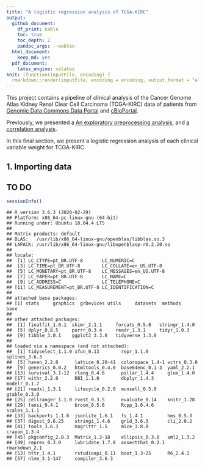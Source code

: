 ```yaml
---
title: "A logistic regression analysis of TCGA-KIRC"
output: 
  github_document: 
    df_print: kable
    toc: true
    toc_depth: 2
    pandoc_args: --webtex
  html_document:
    keep_md: yes
  pdf_document:
    latex_engine: xelatex
knit: (function(inputFile, encoding) {
  rmarkdown::render(inputFile, encoding = encoding, output_format = "all") })    
---
```


This project contains a pipeline of clinical analysis of the Cancer Genome Atlas Kidney Renal Clear Cell Carcinoma (TCGA-KIRC) data of patients from [Genomic Data Commons Data Portal](https://portal.gdc.cancer.gov/exploration?filters=%7B%22op%22%3A%22and%22%2C%22content%22%3A%5B%7B%22op%22%3A%22in%22%2C%22content%22%3A%7B%22field%22%3A%22cases.project.project_id%22%2C%22value%22%3A%5B%22TCGA-KIRC%22%5D%7D%7D%5D%7D) and [cBioPortal](https://www.cbioportal.org/study/summary?id=kirp_tcga).

Previously, we presented a [An exploratory preprocessing analysis](1.preprocessing.md), and [a correlation analysis](2.correlation.md).

In this final section, we present a logistic regression analysis of each clinical variable weight for TCGA-KIRC.







## 1. Importing data



## TO DO


```r
sessionInfo()
```

```
## R version 3.6.3 (2020-02-29)
## Platform: x86_64-pc-linux-gnu (64-bit)
## Running under: Ubuntu 18.04.4 LTS
## 
## Matrix products: default
## BLAS:   /usr/lib/x86_64-linux-gnu/openblas/libblas.so.3
## LAPACK: /usr/lib/x86_64-linux-gnu/libopenblasp-r0.2.20.so
## 
## locale:
##  [1] LC_CTYPE=pt_BR.UTF-8       LC_NUMERIC=C              
##  [3] LC_TIME=pt_BR.UTF-8        LC_COLLATE=en_US.UTF-8    
##  [5] LC_MONETARY=pt_BR.UTF-8    LC_MESSAGES=en_US.UTF-8   
##  [7] LC_PAPER=pt_BR.UTF-8       LC_NAME=C                 
##  [9] LC_ADDRESS=C               LC_TELEPHONE=C            
## [11] LC_MEASUREMENT=pt_BR.UTF-8 LC_IDENTIFICATION=C       
## 
## attached base packages:
## [1] stats     graphics  grDevices utils     datasets  methods   base     
## 
## other attached packages:
##  [1] finalfit_1.0.1  skimr_2.1.1     forcats_0.5.0   stringr_1.4.0  
##  [5] dplyr_0.8.5     purrr_0.3.4     readr_1.3.1     tidyr_1.0.3    
##  [9] tibble_3.0.1    ggplot2_3.3.0   tidyverse_1.3.0
## 
## loaded via a namespace (and not attached):
##  [1] tidyselect_1.1.0 xfun_0.13        repr_1.1.0       splines_3.6.3   
##  [5] haven_2.2.0      lattice_0.20-41  colorspace_1.4-1 vctrs_0.3.0     
##  [9] generics_0.0.2   htmltools_0.4.0  base64enc_0.1-3  yaml_2.2.1      
## [13] survival_3.1-12  rlang_0.4.6      pillar_1.4.4     glue_1.4.0      
## [17] withr_2.2.0      DBI_1.1.0        dbplyr_1.4.3     modelr_0.1.7    
## [21] readxl_1.3.1     lifecycle_0.2.0  munsell_0.5.0    gtable_0.3.0    
## [25] cellranger_1.1.0 rvest_0.3.5      evaluate_0.14    knitr_1.28      
## [29] fansi_0.4.1      broom_0.5.6      Rcpp_1.0.4.6     scales_1.1.1    
## [33] backports_1.1.6  jsonlite_1.6.1   fs_1.4.1         hms_0.5.3       
## [37] digest_0.6.25    stringi_1.4.6    grid_3.6.3       cli_2.0.2       
## [41] tools_3.6.3      magrittr_1.5     mice_3.8.0       crayon_1.3.4    
## [45] pkgconfig_2.0.3  Matrix_1.2-18    ellipsis_0.3.0   xml2_1.3.2      
## [49] reprex_0.3.0     lubridate_1.7.8  assertthat_0.2.1 rmarkdown_2.1   
## [53] httr_1.4.1       rstudioapi_0.11  boot_1.3-25      R6_2.4.1        
## [57] nlme_3.1-147     compiler_3.6.3
```

